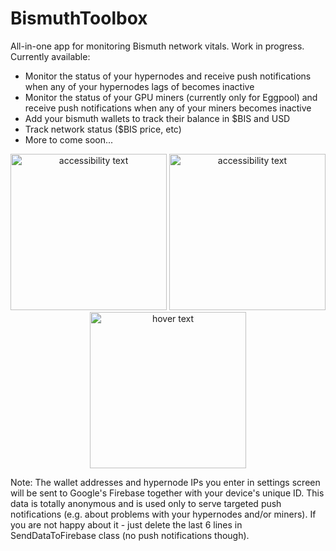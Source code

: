 # BismuthToolbox

All-in-one app for monitoring Bismuth network vitals.
 Work in progress. Currently available:
* Monitor the status of your hypernodes and receive push notifications when any of your hypernodes lags of becomes inactive
* Monitor the status of your GPU miners (currently only for Eggpool) and receive push notifications when any of your miners becomes inactive
* Add your bismuth wallets to track their balance in $BIS and USD
* Track network status ($BIS price, etc)
* More to come soon...

<p align="center">
    <img src="https://user-images.githubusercontent.com/49869348/83574008-6e877c00-a524-11ea-8e3a-29fc79377d85.png" width="250" alt="accessibility text">
    <img src="https://user-images.githubusercontent.com/49869348/83572052-ce7c2380-a520-11ea-9aaf-e6eccf97189e.png" width="250" alt="accessibility text">
    <img src="https://user-images.githubusercontent.com/49869348/83572017-be644400-a520-11ea-84de-0569c39e868c.png" width="250" title="hover text">
</p>

Note: The wallet addresses and hypernode IPs you enter in settings screen will be sent to Google's Firebase together with your device's unique ID. This data is totally anonymous and is used only to serve targeted push notifications (e.g. about problems with your hypernodes and/or miners). If you are not happy about it - just delete the last 6 lines in SendDataToFirebase class (no push notifications though).

